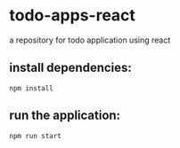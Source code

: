 # todo-apps-react
a repository for todo application using react  

## install dependencies:  
`
npm install
`  
## run the application:  
`
npm run start
`